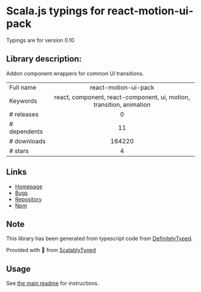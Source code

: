 
# Scala.js typings for react-motion-ui-pack

Typings are for version 0.10

## Library description:
Addon component wrappers for common UI transitions.

|                    |                 |
| ------------------ | :-------------: |
| Full name          | react-motion-ui-pack |
| Keywords           | react, component, react-component, ui, motion, transition, animation |
| # releases         | 0 |
| # dependents       | 11 |
| # downloads        | 164220 |
| # stars            | 4 |

## Links
- [Homepage](https://github.com/souporserious/react-motion-ui-pack)
- [Bugs](https://github.com/souporserious/react-motion-ui-pack/issues)
- [Repository](https://github.com/souporserious/react-motion-ui-pack)
- [Npm](https://www.npmjs.com/package/react-motion-ui-pack)
    


## Note
This library has been generated from typescript code from [DefinitelyTyped](https://definitelytyped.org).

Provided with :purple_heart: from [ScalablyTyped](https://github.com/oyvindberg/ScalablyTyped)

## Usage
See [the main readme](../../readme.md) for instructions.


